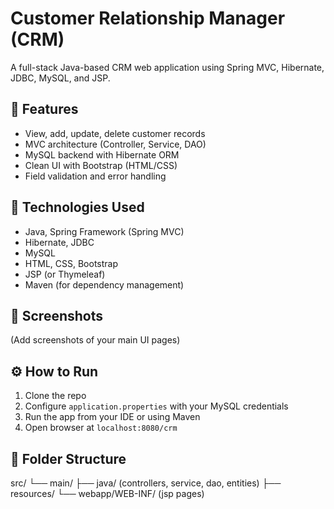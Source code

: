 # Customer Relationship Manager (CRM)

A full-stack Java-based CRM web application using Spring MVC, Hibernate, JDBC, MySQL, and JSP.

## 🔧 Features

- View, add, update, delete customer records
- MVC architecture (Controller, Service, DAO)
- MySQL backend with Hibernate ORM
- Clean UI with Bootstrap (HTML/CSS)
- Field validation and error handling

## 🧰 Technologies Used

- Java, Spring Framework (Spring MVC)
- Hibernate, JDBC
- MySQL
- HTML, CSS, Bootstrap
- JSP (or Thymeleaf)
- Maven (for dependency management)

## 📸 Screenshots
(Add screenshots of your main UI pages)

## ⚙️ How to Run

1. Clone the repo
2. Configure `application.properties` with your MySQL credentials
3. Run the app from your IDE or using Maven
4. Open browser at `localhost:8080/crm`

## 📂 Folder Structure
src/
└── main/
├── java/ (controllers, service, dao, entities)
├── resources/
└── webapp/WEB-INF/ (jsp pages)

